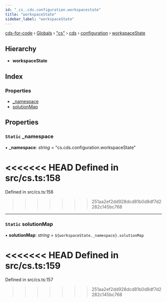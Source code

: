 ```yaml
---
id: "_cs_.cds.configuration.workspacestate"
title: "workspaceState"
sidebar_label: "workspaceState"
---
```


[cds-for-code](../index.md) › [Globals](../globals.md) › ["cs"](../modules/_cs_.md) › [cds](../modules/_cs_.cds.md) › [configuration](../modules/_cs_.cds.configuration.md) › [workspaceState](_cs_.cds.configuration.workspacestate.md)

## Hierarchy

* **workspaceState**

## Index

### Properties

* [_namespace](_cs_.cds.configuration.workspacestate.md#static-_namespace)
* [solutionMap](_cs_.cds.configuration.workspacestate.md#static-solutionmap)

## Properties

### `Static` _namespace

▪ **_namespace**: *string* = "cs.cds.configuration.workspaceState"

<<<<<<< HEAD
Defined in src/cs.ts:158
=======
Defined in src/cs.ts:156
>>>>>>> 251aa2ef2dd928dcd81b0d8df7d2282c145bc768

___

### `Static` solutionMap

▪ **solutionMap**: *string* = `${workspaceState._namespace}.solutionMap`

<<<<<<< HEAD
Defined in src/cs.ts:159
=======
Defined in src/cs.ts:157
>>>>>>> 251aa2ef2dd928dcd81b0d8df7d2282c145bc768
